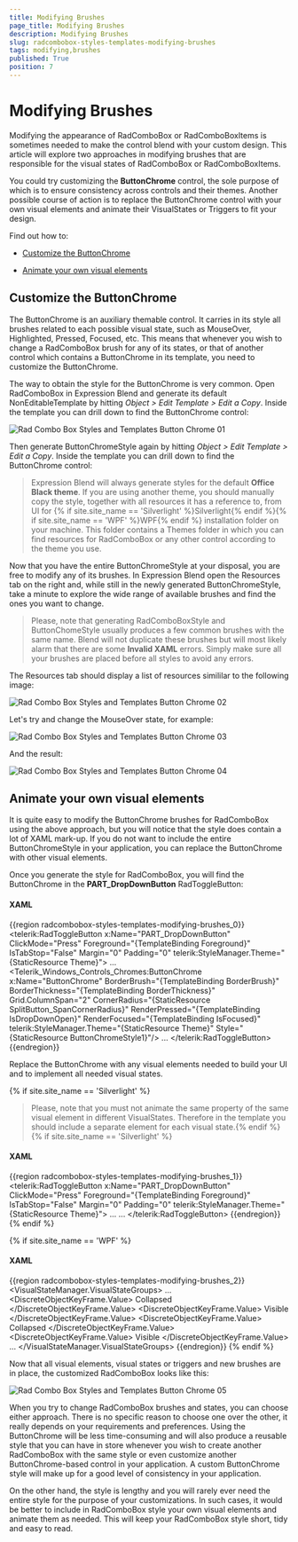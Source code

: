 ```yaml
---
title: Modifying Brushes
page_title: Modifying Brushes
description: Modifying Brushes
slug: radcombobox-styles-templates-modifying-brushes
tags: modifying,brushes
published: True
position: 7
---
```


# Modifying Brushes

Modifying the appearance of RadComboBox or RadComboBoxItems is sometimes needed to make the control blend with your custom design. This article will explore two approaches in modifying brushes that are responsible for the visual states of RadComboBox or RadComboBoxItems.

You could try customizing the __ButtonChrome__ control, the sole purpose of which is to ensure consistency across controls and their themes. Another possible course of action is to replace the ButtonChrome control with your own visual elements and animate their VisualStates or Triggers to fit your design.

Find out how to:

* [Customize the ButtonChrome](#customize-the-buttonchrome)

* [Animate your own visual elements](#animate-your-own-visual-elements)

## Customize the ButtonChrome

The ButtonChrome is an auxiliary themable control. It carries in its style all brushes related to each possible visual state, such as MouseOver, Highlighted, Pressed, Focused, etc. This means that whenever you wish to change a RadComboBox brush for any of its states, or that of another control which contains a ButtonChrome in its template, you need to customize the ButtonChrome.

The way to obtain the style for the ButtonChrome is very common. Open RadComboBox in Expression Blend and generate its default NonEditableTemplate by hitting *Object > Edit Template > Edit a Copy*. Inside the template you can drill down to find the ButtonChrome control:

![Rad Combo Box Styles and Templates Button Chrome 01](images/RadComboBox_Styles_and_Templates_ButtonChrome_01.png)

Then generate ButtonChromeStyle again by hitting *Object > Edit Template > Edit a Copy*. Inside the template you can drill down to find the ButtonChrome control:

>Expression Blend will always generate styles for the default __Office Black theme__. If you are using another theme, you should manually copy the style, together with all resources it has a reference to, from UI for {% if site.site_name == 'Silverlight' %}Silverlight{% endif %}{% if site.site_name == 'WPF' %}WPF{% endif %} installation folder on your machine. This folder contains a Themes folder in which you can find resources for RadComboBox or any other control according to the theme you use. 

Now that you have the entire ButtonChromeStyle at your disposal, you are free to modify any of its brushes. In Expression Blend open the Resources tab on the right and, while still in the newly generated ButtonChromeStyle, take a minute to explore the wide range of available brushes and find the ones you want to change.

>Please, note that generating RadComboBoxStyle and ButtonChomeStyle usually produces a few common brushes with the same name. Blend will not duplicate these brushes but will most likely alarm that there are some __Invalid XAML__ errors. Simply make sure all your brushes are placed before all styles to avoid any errors.

The Resources tab should display a list of resources simililar to the following image:

![Rad Combo Box Styles and Templates Button Chrome 02](images/RadComboBox_Styles_and_Templates_ButtonChrome_02.png)

Let's try and change the MouseOver state, for example:

![Rad Combo Box Styles and Templates Button Chrome 03](images/RadComboBox_Styles_and_Templates_ButtonChrome_03.png)

And the result:

![Rad Combo Box Styles and Templates Button Chrome 04](images/RadComboBox_Styles_and_Templates_ButtonChrome_04.png)

## Animate your own visual elements

It is quite easy to modify the ButtonChrome brushes for RadComboBox using the above approach, but you will notice that the style does contain a lot of XAML mark-up. If you do not want to include the entire ButtonChromeStyle in your application, you can replace the ButtonChrome with other visual elements.

Once you generate the style for RadComboBox, you will find the ButtonChrome in the __PART_DropDownButton__ RadToggleButton:

#### __XAML__

{{region radcombobox-styles-templates-modifying-brushes_0}}
	<telerik:RadToggleButton x:Name="PART_DropDownButton" ClickMode="Press" Foreground="{TemplateBinding Foreground}" IsTabStop="False" Margin="0" Padding="0" telerik:StyleManager.Theme="{StaticResource Theme}">
		...
			<Telerik_Windows_Controls_Chromes:ButtonChrome x:Name="ButtonChrome" BorderBrush="{TemplateBinding BorderBrush}" BorderThickness="{TemplateBinding BorderThickness}" Grid.ColumnSpan="2" CornerRadius="{StaticResource SplitButton_SpanCornerRadius}" RenderPressed="{TemplateBinding IsDropDownOpen}" RenderFocused="{TemplateBinding IsFocused}" telerik:StyleManager.Theme="{StaticResource Theme}" Style="{StaticResource ButtonChromeStyle1}"/>
		...
	</telerik:RadToggleButton>
{{endregion}}

Replace the ButtonChrome with any visual elements needed to build your UI and to implement all needed visual states.

{% if site.site_name == 'Silverlight' %}
>Please, note that you must not animate the same property of the same visual element in different VisualStates. Therefore in the template you should include a separate element for each visual state.{% endif %}{% if site.site_name == 'Silverlight' %}

#### __XAML__

{{region radcombobox-styles-templates-modifying-brushes_1}}
	<telerik:RadToggleButton x:Name="PART_DropDownButton" ClickMode="Press" Foreground="{TemplateBinding Foreground}" IsTabStop="False" Margin="0" Padding="0" telerik:StyleManager.Theme="{StaticResource Theme}">
		...
		<Border x:Name="NormalBackground" Background="{StaticResource MyNormal_BackgroundBrush}" Grid.ColumnSpan="2" 
					 BorderBrush="{StaticResource MyNormal_BorderBrush}" BorderThickness="{TemplateBinding BorderThickness}" />
		<Border x:Name="MouseOverBackground" Background="{StaticResource MyMouseOver_BackgroundBrush}" Grid.ColumnSpan="2" Visibility="Collapsed"
					 BorderBrush="{StaticResource MyMouseOver_BorderBrush}" BorderThickness="{TemplateBinding BorderThickness}" />
		<Border x:Name="DropDownBackground" Background="{StaticResource MyDropDown_BackgroundBrush}" Grid.ColumnSpan="2" Visibility="Collapsed"
					  BorderBrush="{StaticResource MyDropDown_BorderBrush}" BorderThickness="{TemplateBinding BorderThickness}" />
					  ...
	</telerik:RadToggleButton>
{{endregion}}
{% endif %}

{% if site.site_name == 'WPF' %}
#### __XAML__

{{region radcombobox-styles-templates-modifying-brushes_2}}
	<VisualStateManager.VisualStateGroups>
		<VisualStateGroup x:Name="CommonStates">
			...
			<VisualState x:Name="MouseOver">
				<Storyboard>
					<ObjectAnimationUsingKeyFrames Storyboard.TargetProperty="Visibility" Storyboard.TargetName="NormalBackground">
						<DiscreteObjectKeyFrame KeyTime="0:0:0">
							<DiscreteObjectKeyFrame.Value>
								<Visibility>Collapsed</Visibility>
							</DiscreteObjectKeyFrame.Value>
						</DiscreteObjectKeyFrame>
					</ObjectAnimationUsingKeyFrames>
					<ObjectAnimationUsingKeyFrames Storyboard.TargetProperty="Visibility" Storyboard.TargetName="MouseOverBackground">
						<DiscreteObjectKeyFrame KeyTime="0:0:0">
							<DiscreteObjectKeyFrame.Value>
								<Visibility>Visible</Visibility>
							</DiscreteObjectKeyFrame.Value>
						</DiscreteObjectKeyFrame>
					</ObjectAnimationUsingKeyFrames>
					<ObjectAnimationUsingKeyFrames Storyboard.TargetProperty="Foreground" Storyboard.TargetName="DropDownIcon">
						<DiscreteObjectKeyFrame KeyTime="0" Value="{StaticResource ButtonIconForeground_MouseOver}"/>
					</ObjectAnimationUsingKeyFrames>
					<ObjectAnimationUsingKeyFrames Storyboard.TargetProperty="Background" Storyboard.TargetName="DropDownIcon">
						<DiscreteObjectKeyFrame KeyTime="0" Value="{StaticResource ButtonIconBackground_MouseOver}"/>
					</ObjectAnimationUsingKeyFrames>
				</Storyboard>
			</VisualState>
			<VisualState x:Name="DropDownOpen">
				<Storyboard>
					<ObjectAnimationUsingKeyFrames Storyboard.TargetProperty="Visibility" Storyboard.TargetName="NormalBackground">
						<DiscreteObjectKeyFrame KeyTime="0:0:0">
							<DiscreteObjectKeyFrame.Value>
								<Visibility>Collapsed</Visibility>
							</DiscreteObjectKeyFrame.Value>
						</DiscreteObjectKeyFrame>
					</ObjectAnimationUsingKeyFrames>
					<ObjectAnimationUsingKeyFrames Storyboard.TargetProperty="Visibility" Storyboard.TargetName="DropDownBackground">
						<DiscreteObjectKeyFrame KeyTime="0:0:0">
							<DiscreteObjectKeyFrame.Value>
								<Visibility>Visible</Visibility>
							</DiscreteObjectKeyFrame.Value>
						</DiscreteObjectKeyFrame>
					</ObjectAnimationUsingKeyFrames>
					<ObjectAnimationUsingKeyFrames Storyboard.TargetProperty="Foreground" Storyboard.TargetName="DropDownIcon">
						<DiscreteObjectKeyFrame KeyTime="0" Value="{StaticResource ButtonIconForeground_Pressed}"/>
					</ObjectAnimationUsingKeyFrames>
					<ObjectAnimationUsingKeyFrames Storyboard.TargetProperty="Background" Storyboard.TargetName="DropDownIcon">
						<DiscreteObjectKeyFrame KeyTime="0" Value="{StaticResource ButtonIconBackground_Pressed}"/>
					</ObjectAnimationUsingKeyFrames>
				</Storyboard>
			</VisualState>
		</VisualStateGroup>
		...
	</VisualStateManager.VisualStateGroups>
{{endregion}}
{% endif %}

Now that all visual elements, visual states or triggers and new brushes are in place, the customized RadComboBox looks like this:

![Rad Combo Box Styles and Templates Button Chrome 05](images/RadComboBox_Styles_and_Templates_ButtonChrome_05.png)

When you try to change RadComboBox brushes and states, you can choose either approach. There is no specific reason to choose one over the other, it really depends on your requirements and preferences. Using the ButtonChrome will be less time-consuming and will also produce a reusable style that you can have in store whenever you wish to create another RadComboBox with the same style or even customize another ButtonChrome-based control in your application. A custom ButtonChrome style will make up for a good level of consistency in your application.

On the other hand, the style is lengthy and you will rarely ever need the entire style for the purpose of your customizations. In such cases, it would be better to include in RadComboBox style your own visual elements and animate them as needed. This will keep your RadComboBox style short, tidy and easy to read. 
